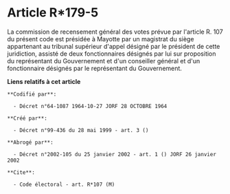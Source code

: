 # Article R*179-5

La commission de recensement général des votes prévue par l'article R. 107 du présent code est présidée à Mayotte par un
magistrat du siège appartenant au tribunal supérieur d'appel désigné par le président de cette juridiction, assisté de deux
fonctionnaires désignés par lui sur proposition du représentant du Gouvernement et d'un conseiller général et d'un
fonctionnaire désignés par le représentant du Gouvernement.

**Liens relatifs à cet article**

	**Codifié par**:

	  - Décret n°64-1087 1964-10-27 JORF 28 OCTOBRE 1964

	**Créé par**:

	  - Décret n°99-436 du 28 mai 1999 - art. 3 ()

	**Abrogé par**:

	  - Décret n°2002-105 du 25 janvier 2002 - art. 1 () JORF 26 janvier 2002

	**Cite**:

	  - Code électoral - art. R*107 (M)
